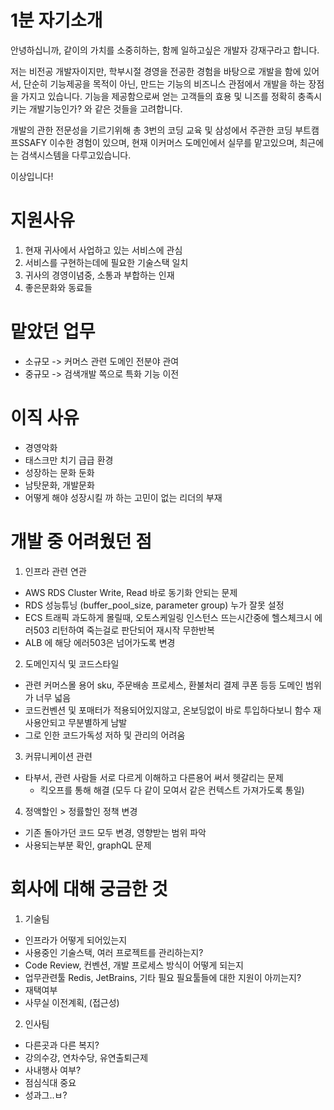 # 1분 자기소개
안녕하십니까, 같이의 가치를 소중히하는, 함께 일하고싶은 개발자 강재구라고 합니다.

저는 비전공 개발자이지만, 학부시절 경영을 전공한 경험을 바탕으로 개발을 함에 있어서, 단순히 기능제공을 목적이 아닌, 만드는 기능의 비즈니스 관점에서 개발을 하는 장점을 가지고 있습니다.
기능을 제공함으로써 얻는 고객들의 효용 및 니즈를 정확히 충족시키는 개발기능인가? 와 같은 것들을 고려합니다.


개발의 관한 전문성을 기르기위해 총 3번의 코딩 교육 및 삼성에서 주관한 코딩 부트캠프SSAFY 이수한 경험이 있으며, 현재 이커머스 도메인에서 실무를 맡고있으며, 최근에는 검색시스템을 다루고있습니다.

이상입니다!


# 지원사유
1. 현재 귀사에서 사업하고 있는 서비스에 관심
2. 서비스를 구현하는데에 필요한 기술스택 일치
3. 귀사의 경영이념중, 소통과 부합하는 인재
4. 좋은문화와 동료들

# 맡았던 업무
- 소규모 -> 커머스 관련 도메인 전분야 관여
- 중규모 -> 검색개발 쪽으로 특화 기능 이전

# 이직 사유
- 경영악화
- 태스크만 치기 급급 환경
- 성장하는 문화 둔화
- 남탓문화, 개발문화
- 어떻게 해야 성장시킬 까 하는 고민이 없는 리더의 부재

# 개발 중 어려웠던 점
1. 인프라 관련 연관
- AWS RDS Cluster Write, Read 바로 동기화 안되는 문제
- RDS 성능튜닝 (buffer_pool_size, parameter group) 누가 잘못 설정
- ECS 트래픽 과도하게 몰릴때, 오토스케일링 인스턴스 뜨는시간중에 헬스체크시 에러503 리턴하여 죽는걸로 판단되어 재시작 무한반복
- ALB 에 해당 에러503은 넘어가도록 변경

2. 도메인지식 및 코드스타일
- 관련 커머스몰 용어 sku, 주문배송 프로세스, 환불처리 결제 쿠폰 등등 도메인 범위가 너무 넓음
- 코드컨벤션 및 포매터가 적용되어있지않고, 온보딩없이 바로 투입하다보니 함수 재사용안되고 무분별하게 남발
- 그로 인한 코드가독성 저하 및 관리의 어려움

3. 커뮤니케이션 관련
- 타부서, 관련 사람들 서로 다르게 이해하고 다른용어 써서 헷갈리는 문제
  - 킥오프를 통해 해결 (모두 다 같이 모여서 같은 컨텍스트 가져가도록 통일)

4. 정액할인 > 정률할인 정책 변경
- 기존 돌아가던 코드 모두 변경, 영향받는 범위 파악
- 사용되는부분 확인, graphQL 문제


# 회사에 대해 궁금한 것
1. 기술팀
- 인프라가 어떻게 되어있는지
- 사용중인 기술스택, 여러 프로젝트를 관리하는지?
- Code Review, 컨벤션, 개발 프로세스 방식이 어떻게 되는지
- 업무관련툴 Redis, JetBrains, 기타 필요 필요툴들에 대한 지원이 아끼는지?
- 재택여부
- 사무실 이전계획, (접근성)

2. 인사팀
- 다른곳과 다른 복지?
- 강의수강, 연차수당, 유연출퇴근제
- 사내행사 여부?
- 점심식대 중요
- 성과그..ㅂ?
